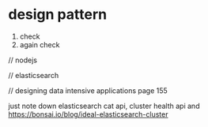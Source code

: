 
# design pattern
1. check
2. again check


// nodejs


// elasticsearch



// designing data intensive applications
page 155



just note down
 elasticsearch cat api, cluster health api and
 https://bonsai.io/blog/ideal-elasticsearch-cluster
 	
